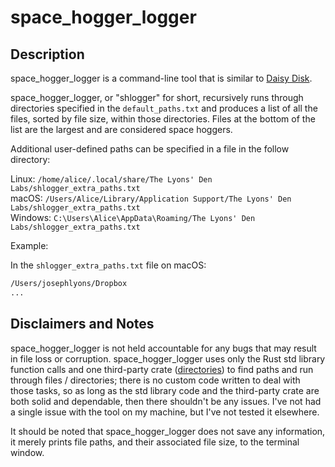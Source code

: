 # space_hogger_logger

## Description

space_hogger_logger is a command-line tool that is similar to
[Daisy Disk](https://daisydiskapp.com).

space_hogger_logger, or "shlogger" for short, recursively runs through
directories specified in the `default_paths.txt` and produces a list of all the
files, sorted by file size, within those directories.  Files at the bottom of
the list are the largest and are considered space hoggers.

Additional user-defined paths can be specified in a file in the follow
directory:

Linux:	 `/home/alice/.local/share/The Lyons' Den Labs/shlogger_extra_paths.txt` <br/>
macOS:   `/Users/Alice/Library/Application Support/The Lyons' Den Labs/shlogger_extra_paths.txt` <br/>
Windows: `C:\Users\Alice\AppData\Roaming/The Lyons' Den Labs/shlogger_extra_paths.txt`

Example:

In the `shlogger_extra_paths.txt` file on macOS:
```txt
/Users/josephlyons/Dropbox
...
```

## Disclaimers and Notes

space_hogger_logger is not held accountable for any bugs that may result in file
loss or corruption.  space_hogger_logger uses only the Rust std library function
calls and one third-party crate
([directories](https://crates.io/crates/directories)) to find paths and run
through files / directories; there is no custom code written to deal with
those tasks, so as long as the std library code and the third-party crate are
both solid and dependable, then there shouldn't be any issues.  I've not had a
single issue with the tool on my machine, but I've not tested it elsewhere.

It should be noted that space_hogger_logger does not save any information, it
merely prints file paths, and their associated file size, to the terminal
window.
